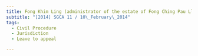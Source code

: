 ```yaml
---
title: Fong Khim Ling (administrator of the estate of Fong Ching Pau Lloyd, deceased) v Tan Teck 
subtitle: "[2014] SGCA 11 / 10\_February\_2014"
tags:
  - Civil Procedure
  - Jurisdiction
  - Leave to appeal

---
```


